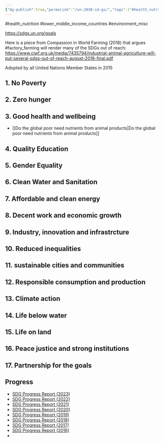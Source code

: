 ```yaml
---
{"dg-publish":true,"permalink":"/un-2030-sd-gs/","tags":["#health_nutrition","#lower_middle_income_countries","#environment_misc","#factory_farming"],"created":"2025-10-23T17:42:41.879+01:00","updated":"2025-10-23T18:06:08.615+01:00"}
---
```


#health_nutrition #lower_middle_income_countries #environment_misc 

https://sdgs.un.org/goals

Here is a piece from Compassion in World Farming (2018) that argues #factory_farming will render many of the SDGs out of reach: https://www.ciwf.org.uk/media/7435794/industrial-animal-agriculture-will-put-several-sdgs-out-of-reach-august-2018-final.pdf

Adopted by all United Nations Member States in 2015

## 1. No Poverty

## 2. Zero hunger

## 3. Good health and wellbeing
- [[Do the global poor need nutrients from animal products\|Do the global poor need nutrients from animal products]]

## 4. Quality Education

## 5. Gender Equality

## 6. Clean Water and Sanitation

## 7. Affordable and clean energy

## 8. Decent work and economic growth

## 9. Industry, innovation and infrastrcture

## 10. Reduced inequalities

## 11. sustainable cities and communities

## 12. Responsible consumption and production

## 13. Climate action

## 14. Life below water

## 15. Life on land 

## 16. Peace justice and strong institutions 

## 17. Partnership for the goals

## Progress
- [SDG Progress Report (2023)](https://unstats.un.org/sdgs/report/2023/)
- [SDG Progress Report (2022)](https://unstats.un.org/sdgs/report/2022/)
- [SDG Progress Report (2021)](https://unstats.un.org/sdgs/report/2021/)
- [SDG Progress Report (2020)](https://unstats.un.org/sdgs/report/2020/)
- [SDG Progress Report (2019)](https://unstats.un.org/sdgs/report/2019/)
- [SDG Progress Report (2018)](https://unstats.un.org/sdgs/report/2018/)
- [SDG Progress Report (2017)](https://unstats.un.org/sdgs/report/2017/)
- [SDG Progress Report (2016)](https://unstats.un.org/sdgs/report/2016/)
- 